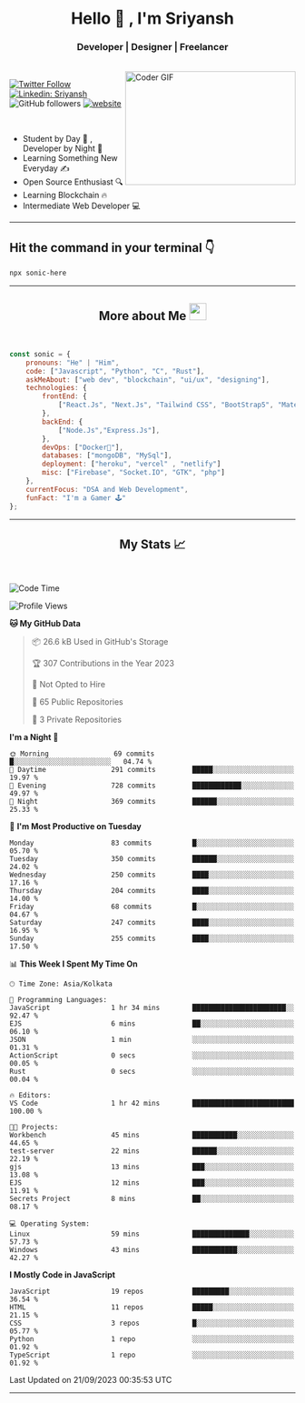 
<h1 align="center">Hello  👋 , I'm Sriyansh</h1>
<h3 align="center">Developer | Designer | Freelancer </h3>
<br>
<img alt="Coder GIF" align="right" height=200 width=300 src="https://miro.medium.com/max/1360/0*7Q3yvSIv_t0ioJ-Z.gif" />

[![Twitter Follow](https://img.shields.io/twitter/follow/ShivamSriyansh?label=Follow)](https://twitter.com/intent/follow?screen_name=ShivamSriyansh)
[![Linkedin: Sriyansh](https://img.shields.io/badge/-Sriyansh-blue?style=flat-square&logo=Linkedin&logoColor=white&link=https://www.linkedin.com/in/sriyansh-shivam/)](https://www.linkedin.com/in/sriyansh-shivam/)
![GitHub followers](https://img.shields.io/github/followers/SoNiC-HeRE?label=Follow&style=social)
[![website](https://img.shields.io/badge/Website-46a2f1.svg?&style=flat-square&logo=Google-Chrome&logoColor=white&link=https://ss-portfolio.vercel.app/)](https://ss-portfolio.vercel.app/)

<br/>

- Student by Day 🌅 , Developer by Night 🌃
- Learning Something New Everyday ✍️
- Open Source Enthusiast 🔍
- Learning Blockchain 🔥
- Intermediate Web Developer 💻



<hr/>

## Hit the command in your terminal 👇
```bash
npx sonic-here
```

<hr/>
<h2 align="center">More about Me <img src="https://emojis.slackmojis.com/emojis/images/1531849430/4246/blob-sunglasses.gif?1531849430" width="30"/> </h3>
<br>

```javascript
const sonic = {
    pronouns: "He" | "Him",
    code: ["Javascript", "Python", "C", "Rust"],
    askMeAbout: ["web dev", "blockchain", "ui/ux", "designing"],
    technologies: {
        frontEnd: {
            ["React.Js", "Next.Js", "Tailwind CSS", "BootStrap5", "MaterialUI"]
        },
        backEnd: {
            ["Node.Js","Express.Js"],
        },
        devOps: ["Docker🐳"],
        databases: ["mongoDB", "MySql"],
        deployment: ["heroku", "vercel" , "netlify"]
        misc: ["Firebase", "Socket.IO", "GTK", "php"]
    },
    currentFocus: "DSA and Web Development",
    funFact: "I'm a Gamer 🕹️"
};
```
<hr/>

<h2 align="center"> My Stats 📈 </h2>
<br />

<!--START_SECTION:waka-->
![Code Time](http://img.shields.io/badge/Code%20Time-34%20hrs%2022%20mins-blue)

![Profile Views](http://img.shields.io/badge/Profile%20Views-18-blue)

**🐱 My GitHub Data** 

> 📦 26.6 kB Used in GitHub's Storage 
 > 
> 🏆 307 Contributions in the Year 2023
 > 
> 🚫 Not Opted to Hire
 > 
> 📜 65 Public Repositories 
 > 
> 🔑 3 Private Repositories 
 > 
**I'm a Night 🦉** 

```text
🌞 Morning                69 commits          █░░░░░░░░░░░░░░░░░░░░░░░░   04.74 % 
🌆 Daytime                291 commits         █████░░░░░░░░░░░░░░░░░░░░   19.97 % 
🌃 Evening                728 commits         ████████████░░░░░░░░░░░░░   49.97 % 
🌙 Night                  369 commits         ██████░░░░░░░░░░░░░░░░░░░   25.33 % 
```
📅 **I'm Most Productive on Tuesday** 

```text
Monday                   83 commits          █░░░░░░░░░░░░░░░░░░░░░░░░   05.70 % 
Tuesday                  350 commits         ██████░░░░░░░░░░░░░░░░░░░   24.02 % 
Wednesday                250 commits         ████░░░░░░░░░░░░░░░░░░░░░   17.16 % 
Thursday                 204 commits         ████░░░░░░░░░░░░░░░░░░░░░   14.00 % 
Friday                   68 commits          █░░░░░░░░░░░░░░░░░░░░░░░░   04.67 % 
Saturday                 247 commits         ████░░░░░░░░░░░░░░░░░░░░░   16.95 % 
Sunday                   255 commits         ████░░░░░░░░░░░░░░░░░░░░░   17.50 % 
```


📊 **This Week I Spent My Time On** 

```text
🕑︎ Time Zone: Asia/Kolkata

💬 Programming Languages: 
JavaScript               1 hr 34 mins        ███████████████████████░░   92.47 % 
EJS                      6 mins              ██░░░░░░░░░░░░░░░░░░░░░░░   06.10 % 
JSON                     1 min               ░░░░░░░░░░░░░░░░░░░░░░░░░   01.31 % 
ActionScript             0 secs              ░░░░░░░░░░░░░░░░░░░░░░░░░   00.05 % 
Rust                     0 secs              ░░░░░░░░░░░░░░░░░░░░░░░░░   00.04 % 

🔥 Editors: 
VS Code                  1 hr 42 mins        █████████████████████████   100.00 % 

🐱‍💻 Projects: 
Workbench                45 mins             ███████████░░░░░░░░░░░░░░   44.65 % 
test-server              22 mins             ██████░░░░░░░░░░░░░░░░░░░   22.19 % 
gjs                      13 mins             ███░░░░░░░░░░░░░░░░░░░░░░   13.08 % 
EJS                      12 mins             ███░░░░░░░░░░░░░░░░░░░░░░   11.91 % 
Secrets Project          8 mins              ██░░░░░░░░░░░░░░░░░░░░░░░   08.17 % 

💻 Operating System: 
Linux                    59 mins             ██████████████░░░░░░░░░░░   57.73 % 
Windows                  43 mins             ███████████░░░░░░░░░░░░░░   42.27 % 
```

**I Mostly Code in JavaScript** 

```text
JavaScript               19 repos            █████████░░░░░░░░░░░░░░░░   36.54 % 
HTML                     11 repos            █████░░░░░░░░░░░░░░░░░░░░   21.15 % 
CSS                      3 repos             █░░░░░░░░░░░░░░░░░░░░░░░░   05.77 % 
Python                   1 repo              ░░░░░░░░░░░░░░░░░░░░░░░░░   01.92 % 
TypeScript               1 repo              ░░░░░░░░░░░░░░░░░░░░░░░░░   01.92 % 
```




 Last Updated on 21/09/2023 00:35:53 UTC
<!--END_SECTION:waka-->
<hr />
